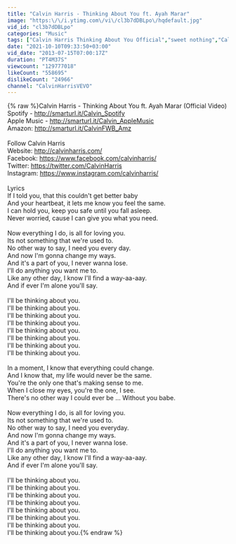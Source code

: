 ```yaml
---
title: "Calvin Harris - Thinking About You ft. Ayah Marar"
image: "https:\/\/i.ytimg.com\/vi\/cl3b7dDBLpo\/hqdefault.jpg"
vid_id: "cl3b7dDBLpo"
categories: "Music"
tags: ["Calvin Harris Thinking About You Official","sweet nothing","Calvin Harris"]
date: "2021-10-10T09:33:50+03:00"
vid_date: "2013-07-15T07:00:17Z"
duration: "PT4M37S"
viewcount: "129777018"
likeCount: "558695"
dislikeCount: "24966"
channel: "CalvinHarrisVEVO"
---
```

{% raw %}Calvin Harris - Thinking About You ft. Ayah Marar (Official Video)<br />Spotify - <a rel="nofollow" target="blank" href="http://smarturl.it/Calvin_Spotify">http://smarturl.it/Calvin_Spotify</a><br />Apple Music - <a rel="nofollow" target="blank" href="http://smarturl.it/Calvin_AppleMusic">http://smarturl.it/Calvin_AppleMusic</a><br />Amazon: <a rel="nofollow" target="blank" href="http://smarturl.it/CalvinFWB_Amz">http://smarturl.it/CalvinFWB_Amz</a><br /><br />Follow Calvin Harris<br />Website: <a rel="nofollow" target="blank" href="http://calvinharris.com/">http://calvinharris.com/</a><br />Facebook: <a rel="nofollow" target="blank" href="https://www.facebook.com/calvinharris/">https://www.facebook.com/calvinharris/</a><br />Twitter: <a rel="nofollow" target="blank" href="https://twitter.com/CalvinHarris">https://twitter.com/CalvinHarris</a><br />Instagram: <a rel="nofollow" target="blank" href="https://www.instagram.com/calvinharris/">https://www.instagram.com/calvinharris/</a><br /><br />Lyrics<br />If I told you, that this couldn't get better baby<br />And your heartbeat, it lets me know you feel the same.<br />I can hold you, keep you safe until you fall asleep.<br />Never worried, cause I can give you what you need.<br /><br />Now everything I do, is all for loving you.<br />Its not something that we're used to.<br />No other way to say, I need you every day.<br />And now I'm gonna change my ways.<br />And it's a part of you, I never wanna lose.<br />I'll do anything you want me to.<br />Like any other day, I know I'll find a way-aa-aay.<br />And if ever I'm alone you'll say.<br /><br />I'll be thinking about you.<br />I'll be thinking about you.<br />I'll be thinking about you.<br />I'll be thinking about you.<br />I'll be thinking about you.<br />I'll be thinking about you.<br />I'll be thinking about you.<br />I'll be thinking about you.<br /><br />In a moment, I know that everything could change.<br />And I know that, my life would never be the same.<br />You're the only one that's making sense to me.<br />When I close my eyes, you're the one, I see.<br />There's no other way I could ever be ... Without you babe.<br /><br />Now everything I do, is all for loving you.<br />Its not something that we're used to.<br />No other way to say, I need you everyday.<br />And now I'm gonna change my ways.<br />And it's a part of you, I never wanna lose.<br />I'll do anything you want me to.<br />Like any other day, I know I'll find a way-aa-aay.<br />And if ever I'm alone you'll say.<br /><br />I'll be thinking about you.<br />I'll be thinking about you.<br />I'll be thinking about you.<br />I'll be thinking about you.<br />I'll be thinking about you.<br />I'll be thinking about you.<br />I'll be thinking about you.<br />I'll be thinking about you.{% endraw %}

